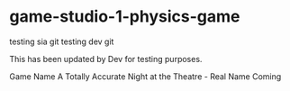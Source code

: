 # game-studio-1-physics-game


testing sia git
testing dev git

This has been updated by Dev for testing purposes.

Game Name A Totally Accurate Night at the Theatre - Real Name Coming
